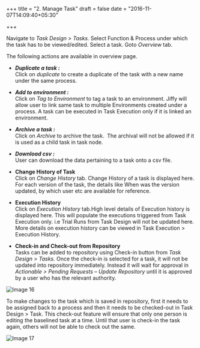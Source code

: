 +++
title = "2. Manage Task"
draft = false
date = "2016-11-07T14:09:40+05:30"

+++

Navigate to *Task Design > Tasks.* Select Function & Process under which the task has to be viewed/edited. Select a task. Goto *Overview* tab.

The following actions are available in overview page. 

 * ***Duplicate a task :***   
 Click on *duplicate* to create a duplicate of the task with a new name under the same process.
 
 + ***Add to environment :***  
 Click on *Tag to Environment* to tag a task to an environment. Jiffy will allow user to link same task to multiple Environments created under a process. A task can be executed in Task Execution only if it is linked an environment.
 
 + ***Archive a task :***  
 Click on *Archive* to archive the task.  The archival will not be allowed if it is used as a child task in task node.
 
 + ***Download csv :***  
 User can download the data pertaining to a task onto a csv file.

 + **Change History of Task**  
 Click on *Change History* tab. Change History of a task is displayed here. For each version of the task, the details like When was the version updated, by which user etc are available for reference.

 + **Execution History**  
 Click on *Execution History* tab.High level details of Execution history is displayed here. This will populate the executions triggered from Task Execution only. i.e Trial Runs from Task Design will not be updated here. More details on execution history can be viewed in Task Execution > Execution History. 

 + **Check-in and Check-out from Repository**  
Tasks can be added to repository using Check-in button from *Task Design > Tasks.* Once the check-in is selected for a task, it will not be updated into repository immediately. Instead it will wait for approval in *Actionable > Pending Requests – Update Repository* until it is approved by a user who has the relevant authority.

<img src="" alt="Image 16" style=";;">

To make changes to the task which is saved in repository, first it needs to be assigned back to a process and then it needs to be checked-out in Task Design > Task. This check-out feature will ensure that only one person is editing the baselined task at a time. Until that user is check-in the task again, others will not be able to check out the same.

<img src="" alt="Image 17" style=";;">

